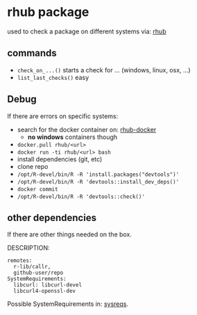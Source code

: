 # rhub package
used to check a package on different systems via: [rhub](https://builder.r-hub.io/)

## commands

* `check_on_...()` starts a check for ... (windows, linux, osx, ...)
* `list_last_checks()` easy 

## Debug

If there are errors on specific systems:

* search for the docker container on: [rhub-docker](https://hub.docker.com/u/rhub)
    * **no windows** containers though
* `docker.pull rhub/<url>`
* `docker run -ti rhub/<url> bash`
* install dependencies (git, etc)
* clone repo
* `/opt/R-devel/bin/R -R 'install.packages("devtools")'`
* `/opt/R-devel/bin/R -R 'devtools::install_dev_deps()'`
* `docker commit`
* `/opt/R-devel/bin/R -R 'devtools::check()'`

## other dependencies 

If there are other things needed on the box.

DESCRIPTION:

```
remotes:
  r-lib/callr,
  github-user/repo  
SystemRequirements:
  libcurl: libcurl-devel  
  libcurl4-openssl-dev
```

Possible SystemRequirements in: [sysreqs](https://sysreqs.r-hub.io/).

